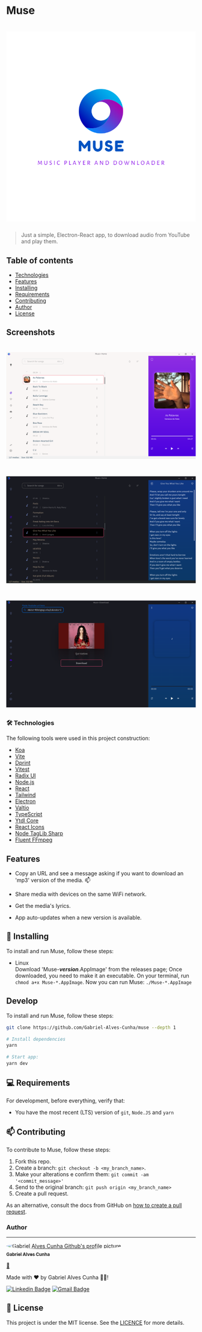 # Muse

<h1 align="center">
 <img src="src/renderer/assets/logo_with_name.svg" alt="Muse's logo, a donut-like circle with shades of blue.">
</h1>

> Just a simple, Electron-React app, to download audio from YouTube and play them.

## Table of contents

- [Technologies](#🛠_Technologies)
- [Features](#Features)
- [Installing](#🚀_Installing)
- [Requirements](#💻_Requirements)
- [Contributing](#📫_Contributing)
- [Author](#Author)
- [License](#📝_License)

## Screenshots

<h1 align="center">
  <img src="screenshots/home.png" alt="Muse's home page which is divided into three main parts, from left to right: the navigation, the main, which contains the media list, and the media player." />
</h1>

<h1 align="center">
  <img src="screenshots/lyrics.png" alt="Muse's download page." />
</h1>

<h1 align="center">
  <img src="screenshots/download.png" alt="Muse's download page." />
</h1>

### 🛠 Technologies

The following tools were used in this project construction:

- [Koa](https://koajs.com/)
- [Vite](https://vitejs.dev/)
- [Dprint](https://dprint.dev/)
- [Vitest](https://vitest.dev/)
- [Radix UI](https://radix-ui.com/)
- [Node.js](https://nodejs.org/en/)
- [React](https://pt-br.reactjs.org/)
- [Tailwind](https://tailwindcss.com/)
- [Electron](https://www.electronjs.org/)
- [Valtio](https://github.com/pmndrs/valtio)
- [TypeScript](https://www.typescriptlang.org/)
- [Ytdl Core](https://github.com/fent/node-ytdl-core)
- [React Icons](https://react-icons.github.io/react-icons/)
- [Node TagLib Sharp](https://github.com/benrr101/node-taglib-sharp)
- [Fluent FFmpeg](https://github.com/fluent-ffmpeg/node-fluent-ffmpeg)

## Features

- Copy an URL and see a message asking if you want to download
  an 'mp3' version of the media.
  📫
- Share media with devices on the same WiFi network.

- Get the media's lyrics.

- App auto-updates when a new version is available.

## 🚀 Installing

To install and run Muse, follow these steps:

- Linux  
  Download 'Muse-**_version_**.AppImage' from the releases page;
  Once downloaded, you need to make it an executable. On your terminal, run `chmod a+x Muse-*.AppImage`.
  Now you can run Muse: `./Muse-*.AppImage`

## Develop

To install and run Muse, follow these steps:

```sh
git clone https://github.com/Gabriel-Alves-Cunha/muse --depth 1
```

```sh
# Install dependencies
yarn
```

```sh
# Start app:
yarn dev
```

## 💻 Requirements

For development, before everything, verify that:

- You have the most recent (LTS) version of `git`, `Node.JS` and `yarn`

## 📫 Contributing

To contribute to Muse, follow these steps:

1. Fork this repo.
2. Create a branch: `git checkout -b <my_branch_name>`.
3. Make your alterations e confirm them: `git commit -am '<commit_message>'`
4. Send to the original branch: `git push origin <my_branch_name>`
5. Create a pull request.

As an alternative, consult the docs from GitHub on [how to create a pull request](https://help.github.com/en/github/collaborating-with-issues-and-pull-requests/creating-a-pull-request).

### Author

---

<a href="https://github.com/Gabriel-Alves-Cunha/">
  <img
    alt="Gabriel Alves Cunha Github's profile picture."
    src="https://github.com/Gabriel-Alves-Cunha.png"
    style="border-radius: 50%;"
    width="100px"
  />

  <br />

  <sub>
    <b>Gabriel Alves Cunha</b>
  </sub>
</a>

<a href="https://blog.rocketseat.com.br/author/thiago//" title="Rocketseat">🚀</a>

Made with ❤️ by Gabriel Alves Cunha 👋🏽!

[![Linkedin Badge](https://img.shields.io/badge/-Gabriel-blue?style=flat-square&logo=Linkedin&logoColor=white&link=https://www.linkedin.com/in/gabriel-alves-cunha-214178174/)](https://www.linkedin.com/in/gabriel-alves-cunha-214178174/)
[![Gmail Badge](https://img.shields.io/badge/-gabriel925486@gmail.com-c14438?style=flat-square&logo=Gmail&logoColor=white&link=mailto:gabriel925486@gmail.com)](mailto:gabriel925486@gmail.com)

## 📝 License

This project is under the MIT license. See the [LICENCE](LICENCE) for more details.
